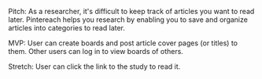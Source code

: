 Pitch: As a researcher, it's difficult to keep track of articles you want to read later. Pintereach helps you research by enabling you to save and organize articles into categories to read later.

MVP: User can create boards and post article cover pages (or titles) to them. Other users can log in to view boards of others.

Stretch: User can click the link to the study to read it.
